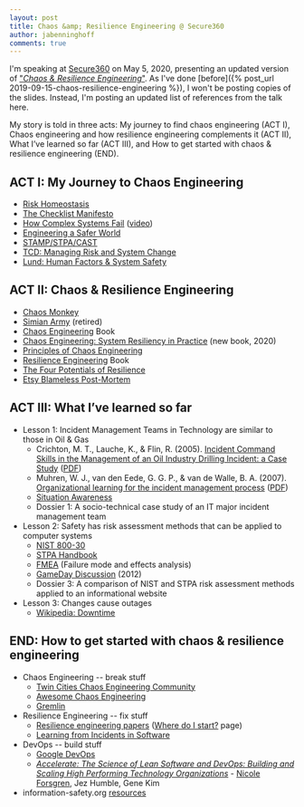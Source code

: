 ```yaml
---
layout: post
title: Chaos &amp; Resilience Engineering @ Secure360
author: jabenninghoff
comments: true
---
```

I'm speaking at [Secure360](https://secure360.org) on May 5, 2020, presenting an updated version of ["*Chaos & Resilience Engineering*"](https://secure360.org/session/john-benninghoff-chaos-resilience-engineering-my-journey/?conference=11809&date=20200505). As I've done [before]({% post_url 2019-09-15-chaos-resilience-engineering %}), I won't be posting copies of the slides. Instead, I'm posting an updated list of references from the talk here.

My story is told in three acts: My journey to find chaos engineering (ACT I), Chaos engineering and how resilience engineering complements it (ACT II), What I’ve learned so far (ACT III), and How to get started with chaos & resilience engineering (END).

## ACT I: My Journey to Chaos Engineering
* [Risk Homeostasis](https://en.wikipedia.org/wiki/Risk_compensation#Risk_homeostasis)
* [The Checklist Manifesto](https://en.wikipedia.org/wiki/The_Checklist_Manifesto)
* [How Complex Systems Fail](http://web.mit.edu/2.75/resources/random/How%20Complex%20Systems%20Fail.pdf) ([video](https://www.youtube.com/watch?v=2S0k12uZR14))
* [Engineering a Safer World](https://mitpress.mit.edu/books/engineering-safer-world)
* [STAMP/STPA/CAST](https://psas.scripts.mit.edu/home/)
* [TCD: Managing Risk and System Change](https://psychology.tcd.ie/postgraduate/msc-riskandchange/)
* [Lund: Human Factors &amp; System Safety](http://www.humanfactors.lth.se)

## ACT II: Chaos & Resilience Engineering
* [Chaos Monkey](https://github.com/Netflix/chaosmonkey)
* [Simian Army](https://github.com/Netflix/SimianArmy) (retired)
* [Chaos Engineering](https://www.oreilly.com/library/view/chaos-engineering/9781491988459/) Book
* [Chaos Engineering: System Resiliency in Practice](http://shop.oreilly.com/product/0636920203957.do) (new book, 2020)
* [Principles of Chaos Engineering](https://principlesofchaos.org)
* [Resilience Engineering](https://www.crcpress.com/Resilience-Engineering-Concepts-and-Precepts/Woods-Hollnagel/p/book/9780754649045) Book
* [The Four Potentials of Resilience](https://erikhollnagel.com/ideas/resilience%20assessment%20grid.html)
* [Etsy Blameless Post-Mortem](https://codeascraft.com/2016/11/17/debriefing-facilitation-guide/)

## ACT III: What I’ve learned so far
* Lesson 1: Incident Management Teams in Technology are similar to those in Oil & Gas
  * Crichton, M. T., Lauche, K., & Flin, R. (2005). [Incident Command Skills in the Management of an Oil Industry Drilling Incident: a Case Study](https://onlinelibrary.wiley.com/doi/abs/10.1111/j.1468-5973.2005.00466.x) ([PDF](https://www.academia.edu/38675561/Incident_Command_Skills_in_the_Management_of_an_Oil_Industry_Drilling_Incident_a_Case_Study))
  * Muhren, W. J., van den Eede, G. G. P., & van de Walle, B. A. (2007). [Organizational learning for
the incident management process](https://research.tilburguniversity.edu/en/publications/organizational-learning-for-the-incident-management-process-lesso) ([PDF](https://aisel.aisnet.org/cgi/viewcontent.cgi?article=1131&context=ecis2007))
  * [Situation Awareness](https://en.wikipedia.org/wiki/Situation_awareness#Endsley's_model)
  * Dossier 1: A socio-technical case study of an IT major incident management team
* Lesson 2: Safety has risk assessment methods that can be applied to computer systems
  * [NIST 800-30](https://csrc.nist.gov/publications/detail/sp/800-30/rev-1/final)
  * [STPA Handbook](http://psas.scripts.mit.edu/home/materials/)
  * [FMEA](https://en.wikipedia.org/wiki/Failure_mode_and_effects_analysis) (Failure mode and effects analysis)
  * [GameDay Discussion](https://queue.acm.org/detail.cfm?id=2371297) (2012)
  * Dossier 3: A comparison of NIST and STPA risk assessment methods applied to an informational website
* Lesson 3: Changes cause outages
  * [Wikipedia: Downtime](https://en.wikipedia.org/wiki/Downtime)

## END: How to get started with chaos & resilience engineering
* Chaos Engineering -- break stuff
  * [Twin Cities Chaos Engineering Community](https://www.meetup.com/Twin-Cities-Chaos-Engineering-Community/)
  * [Awesome Chaos Engineering](https://github.com/dastergon/awesome-chaos-engineering)
  * [Gremlin](https://www.gremlin.com)
* Resilience Engineering -- fix stuff
  * [Resilience engineering papers](https://github.com/lorin/resilience-engineering) ([Where do I start?](https://github.com/lorin/resilience-engineering/blob/master/intro.md) page)
  * [Learning from Incidents in Software](https://www.learningfromincidents.io)
* DevOps -- build stuff
  * [Google DevOps](https://cloud.google.com/devops)
  * *[Accelerate: The Science of Lean Software and DevOps: Building and Scaling High Performing Technology Organizations](https://itrevolution.com/book/accelerate/)* - [Nicole Forsgren](https://nicolefv.com), Jez Humble, Gene Kim
* information-safety.org [resources](/resources/)
